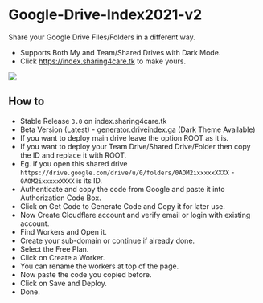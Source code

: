 # Google-Drive-Index2021-v2
Share your Google Drive Files/Folders in a different way.


* Supports Both My and Team/Shared Drives with Dark Mode.
* Click https://index.sharing4care.tk  to make yours.

[![](https://opengraph.githubassets.com/cc723ada47a587e6a6de9850ee06dc5e6eeeb8a33560e9313cafdebc4c18bb42/AnshuvaOfficialGitHub/Google-Drive-Index2021-v2)](https://github.com/AnshuvaOfficialGitHub/Google-Drive-Index2021-v2)





## How to

* Stable Release `3.0` on index.sharing4care.tk
* Beta Version (Latest) - [generator.driveindex.ga](https://index.sharing4care.tk) (Dark Theme Available)
* If you want to deploy main drive leave the option ROOT as it is.
* If you want to deploy your Team Drive/Shared Drive/Folder then copy the ID and replace it with ROOT.
* Eg. if you open this shared drive `https://drive.google.com/drive/u/0/folders/0AOM2ixxxxxXXXX` - `0AOM2ixxxxxXXXX` is its ID.
* Authenticate and copy the code from Google and paste it into Authorization Code Box.
* Click on Get Code to Generate Code and Copy it for later use.
* Now Create Cloudflare account and verify email or login with existing account.
* Find Workers and Open it.
* Create your sub-domain or continue if already done.
* Select the Free Plan.
* Click on Create a Worker.
* You can rename the workers at top of the page.
* Now paste the code you copied before.
* Click on Save and Deploy.
* Done.